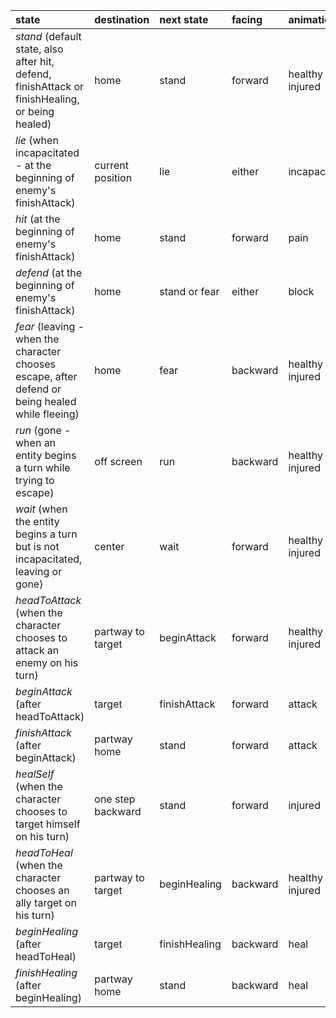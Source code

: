 | **state** | **destination** | **next state** | **facing** | **animation** |
|:----------|:----------------|:---------------|:-----------|:--------------|
| _stand_ (default state, also after hit, defend, finishAttack or finishHealing, or being healed) | home            | stand          | forward    | healthy or injured |
| _lie_ (when incapacitated - at the beginning of enemy's finishAttack) | current position | lie            | either     | incapacitated |
| _hit_ (at the beginning of enemy's finishAttack) | home            | stand          | forward    | pain          |
| _defend_ (at the beginning of enemy's finishAttack) | home            | stand or fear  | either     | block         |
| _fear_ (leaving - when the character chooses escape, after defend or being healed while fleeing) | home            | fear           | backward   | healthy or injured |
| _run_ (gone - when an entity begins a turn while trying to escape) | off screen      | run            | backward   | healthy or injured |
| _wait_ (when the entity begins a turn but is not incapacitated, leaving or gone) | center          | wait           | forward    | healthy or injured |
| _headToAttack_ (when the character chooses to attack an enemy on his turn) | partway to target | beginAttack    | forward    | healthy or injured |
| _beginAttack_ (after headToAttack) | target          | finishAttack   | forward    | attack        |
| _finishAttack_ (after beginAttack) | partway home    | stand          | forward    | attack        |
| _healSelf_ (when the character chooses to target himself on his turn) | one step backward | stand          | forward    | injured       |
| _headToHeal_ (when the character chooses an ally target on his turn) | partway to target | beginHealing   | backward   | healthy or injured |
| _beginHealing_ (after headToHeal) | target          | finishHealing  | backward   | heal          |
| _finishHealing_ (after beginHealing) | partway home    | stand          | backward   | heal          |